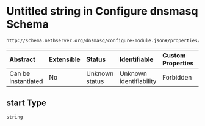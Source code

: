 # Untitled string in Configure dnsmasq Schema

```txt
http://schema.nethserver.org/dnsmasq/configure-module.json#/properties/dhcp-server/properties/start
```



| Abstract            | Extensible | Status         | Identifiable            | Custom Properties | Additional Properties | Access Restrictions | Defined In                                                                      |
| :------------------ | :--------- | :------------- | :---------------------- | :---------------- | :-------------------- | :------------------ | :------------------------------------------------------------------------------ |
| Can be instantiated | No         | Unknown status | Unknown identifiability | Forbidden         | Allowed               | none                | [configure-module.json\*](dnsmasq/configure-module.json "open original schema") |

## start Type

`string`
